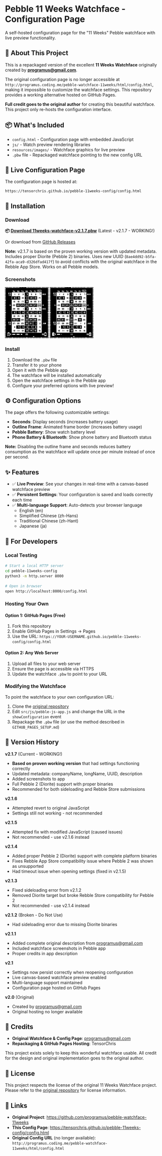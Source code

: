 # Pebble 11 Weeks Watchface - Configuration Page

A self-hosted configuration page for the "11 Weeks" Pebble watchface with live preview functionality.

## 🎯 About This Project

This is a repackaged version of the excellent **11 Weeks Watchface** originally created by **[programus@gmail.com](https://github.com/programus/pebble-watchface-11weeks)**.

The original configuration page is no longer accessible at `http://programus.coding.me/pebble-watchface-11weeks/html/config.html`, making it impossible to customize the watchface settings. This repository provides a working alternative hosted on GitHub Pages.

**Full credit goes to the original author** for creating this beautiful watchface. This project only re-hosts the configuration interface.

## 📦 What's Included

- `config.html` - Configuration page with embedded JavaScript
- `js/` - Watch preview rendering libraries
- `resources/images/` - Watchface graphics for live preview
- `.pbw` file - Repackaged watchface pointing to the new config URL

## 🚀 Live Configuration Page

The configuration page is hosted at:
```
https://tensorchris.github.io/pebble-11weeks-config/config.html
```

## 💾 Installation

### Download

**📦 [Download 11weeks-watchface-v2.1.7.pbw](releases/11weeks-watchface-v2.1.7.pbw)** (Latest - v2.1.7 - WORKING!)

Or download from [GitHub Releases](https://github.com/TensorChris/pebble-11weeks-config/releases)

**Note:** v2.1.7 is based on the proven working version with updated metadata. Includes proper Diorite (Pebble 2) binaries. Uses new UUID (`8ae4dd92-b5fa-42fa-aca9-d326dfad417f`) to avoid conflicts with the original watchface in the Rebble App Store. Works on all Pebble models.

### Screenshots

![Phone Battery View](screenshots/phone-battery.png)
![Pebble Charging](screenshots/pebble-charging.png)

### Install

1. Download the `.pbw` file
2. Transfer it to your phone
3. Open it with the Pebble app
4. The watchface will be installed automatically
5. Open the watchface settings in the Pebble app
6. Configure your preferred options with live preview!

## ⚙️ Configuration Options

The page offers the following customizable settings:

- **Seconds**: Display seconds (increases battery usage)
- **Outline Frame**: Animated frame border (increases battery usage)
- **Pebble Battery**: Show watch battery level
- **Phone Battery & Bluetooth**: Show phone battery and Bluetooth status

**Note:** Disabling the outline frame and seconds reduces battery consumption as the watchface will update once per minute instead of once per second.

## ✨ Features

- ✅ **Live Preview**: See your changes in real-time with a canvas-based watchface preview
- ✅ **Persistent Settings**: Your configuration is saved and loads correctly each time
- ✅ **Multi-language Support**: Auto-detects your browser language
  - English (en)
  - Simplified Chinese (zh-Hans)
  - Traditional Chinese (zh-Hant)
  - Japanese (ja)

## 🔧 For Developers

### Local Testing

```bash
# Start a local HTTP server
cd pebble-11weeks-config
python3 -m http.server 8000

# Open in browser
open http://localhost:8000/config.html
```

### Hosting Your Own

#### Option 1: GitHub Pages (Free)

1. Fork this repository
2. Enable GitHub Pages in Settings → Pages
3. Use the URL: `https://YOUR-USERNAME.github.io/pebble-11weeks-config/config.html`

#### Option 2: Any Web Server

1. Upload all files to your web server
2. Ensure the page is accessible via HTTPS
3. Update the watchface `.pbw` to point to your URL

### Modifying the Watchface

To point the watchface to your own configuration URL:

1. Clone the [original repository](https://github.com/programus/pebble-watchface-11weeks)
2. Edit `src/js/pebble-js-app.js` and change the URL in the `showConfiguration` event
3. Repackage the `.pbw` file (or use the method described in `GITHUB_PAGES_SETUP.md`)

## 📜 Version History

**v2.1.7** (Current - WORKING!)
- **Based on proven working version** that had settings functioning correctly
- Updated metadata: companyName, longName, UUID, description
- Added screenshots to app
- Full Pebble 2 (Diorite) support with proper binaries
- Recommended for both sideloading and Rebble Store submissions

**v2.1.6**
- Attempted revert to original JavaScript
- Settings still not working - not recommended

**v2.1.5**
- Attempted fix with modified JavaScript (caused issues)
- Not recommended - use v2.1.6 instead

**v2.1.4**
- Added proper Pebble 2 (Diorite) support with complete platform binaries
- Fixes Rebble App Store compatibility issue where Pebble 2 was shown as unsupported
- Had timeout issue when opening settings (fixed in v2.1.5)

**v2.1.3**
- Fixed sideloading error from v2.1.2
- Removed Diorite target but broke Rebble Store compatibility for Pebble 2
- Not recommended - use v2.1.4 instead

**v2.1.2** (Broken - Do Not Use)
- Had sideloading error due to missing Diorite binaries

**v2.1.1**
- Added complete original description from programus@gmail.com
- Included watchface screenshots in Pebble app
- Proper credits in app description

**v2.1**
- Settings now persist correctly when reopening configuration
- Live canvas-based watchface preview enabled
- Multi-language support maintained
- Configuration page hosted on GitHub Pages

**v2.0** (Original)
- Created by programus@gmail.com
- Original hosting no longer available

## 🙏 Credits

- **Original Watchface & Config Page**: [programus@gmail.com](https://github.com/programus/pebble-watchface-11weeks)
- **Repackaging & GitHub Pages Hosting**: TensorChris

This project exists solely to keep this wonderful watchface usable. All credit for the design and original implementation goes to the original author.

## 📄 License

This project respects the license of the original 11 Weeks Watchface project. Please refer to the [original repository](https://github.com/programus/pebble-watchface-11weeks) for license information.

## 🔗 Links

- **Original Project**: https://github.com/programus/pebble-watchface-11weeks
- **This Config Page**: https://tensorchris.github.io/pebble-11weeks-config/config.html
- **Original Config URL** (no longer available): `http://programus.coding.me/pebble-watchface-11weeks/html/config.html`
